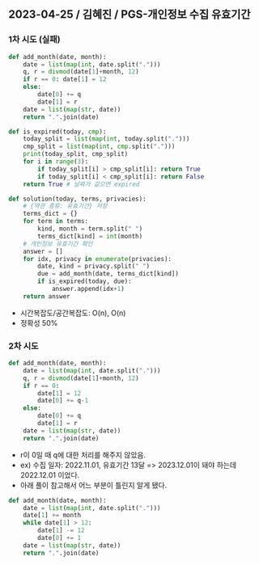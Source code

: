 ## 2023-04-25 / 김혜진 / PGS-개인정보 수집 유효기간

### 1차 시도 (실패)

```python
def add_month(date, month):
    date = list(map(int, date.split(".")))
    q, r = divmod(date[1]+month, 12)
    if r == 0: date[1] = 12
    else:
        date[0] += q
        date[1] = r
    date = list(map(str, date))
    return ".".join(date)

def is_expired(today, cmp):
    today_split = list(map(int, today.split(".")))
    cmp_split = list(map(int, cmp.split(".")))
    print(today_split, cmp_split)
    for i in range(3):
        if today_split[i] > cmp_split[i]: return True
        if today_split[i] < cmp_split[i]: return False
    return True # 날짜가 같으면 expired

def solution(today, terms, privacies):
    # {약관 종류: 유효기간} 저장
    terms_dict = {}
    for term in terms:
        kind, month = term.split(" ")
        terms_dict[kind] = int(month)
    # 개인정보 유효기간 확인
    answer = []
    for idx, privacy in enumerate(privacies):
        date, kind = privacy.split(" ")
        due = add_month(date, terms_dict[kind])
        if is_expired(today, due):
            answer.append(idx+1)
    return answer
```

- 시간복잡도/공간복잡도: O(n), O(n)
- 정확성 50%

### 2차 시도

```python
def add_month(date, month):
    date = list(map(int, date.split(".")))
    q, r = divmod(date[1]+month, 12)
    if r == 0:
        date[1] = 12
        date[0] += q-1
    else:
        date[0] += q
        date[1] = r
    date = list(map(str, date))
    return ".".join(date)
```

- r이 0일 때 q에 대한 처리를 해주지 않았음.
- ex) 수집 일자: 2022.11.01, 유효기간 13달 => 2023.12.01이 돼야 하는데 2022.12.01 이었다.
- 아래 풀이 참고해서 어느 부분이 틀린지 알게 됐다.

```python
def add_month(date, month):
    date = list(map(int, date.split(".")))
    date[1] += month
    while date[1] > 12:
        date[1] -= 12
        date[0] += 1
    date = list(map(str, date))
    return ".".join(date)
```

